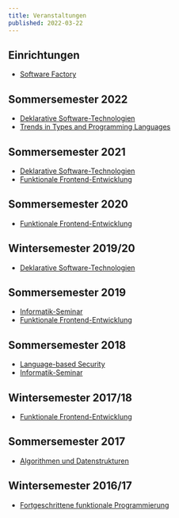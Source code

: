 ```yaml
---
title: Veranstaltungen
published: 2022-03-22
---
```



## Einrichtungen

* [Software Factory](/teaching/software-factory.html)


## Sommersemester 2022

* [Deklarative Software-Technologien](/teaching/2022/declarative-software-technologies.html)
* [Trends in Types and Programming Languages](/teaching/2022/trends-in-types-and-programming-languages.html)


## Sommersemester 2021

* [Deklarative Software-Technologien](/teaching/2021/declarative-software-technologies.html)
* [Funktionale Frontend-Entwicklung](/teaching/2021/functional-frontend-development.html)


## Sommersemester 2020

* [Funktionale Frontend-Entwicklung](/teaching/2020/functional-frontend-development.html)


## Wintersemester 2019/20

* [Deklarative Software-Technologien](/teaching/2019/declarative-software-technologies.html)


## Sommersemester 2019

* [Informatik-Seminar](/teaching/2019/seminar.html)
* [Funktionale Frontend-Entwicklung](/teaching/2019/functional-frontend-development.html)


<!-- ## Wintersemester 2018/19 -->

<!-- [Deklarative Software-Technologien](/teaching/2018/declarative-software-technologies.html) -->
<!-- [Algorithmen](/teaching/2018/algorithms.html) -->


## Sommersemester 2018

* [Language-based Security](/teaching/2018/language-based-security.html)
* [Informatik-Seminar](/teaching/2018/seminar.html)


## Wintersemester 2017/18

* [Funktionale Frontend-Entwicklung](/teaching/2017/functional-frontend-development.html)


## Sommersemester 2017

* [Algorithmen und Datenstrukturen](/teaching/2017/algorithms-and-datastructures.html)


## Wintersemester 2016/17

* [Fortgeschrittene funktionale Programmierung](/teaching/2016/advanced-functional-programming.html)
